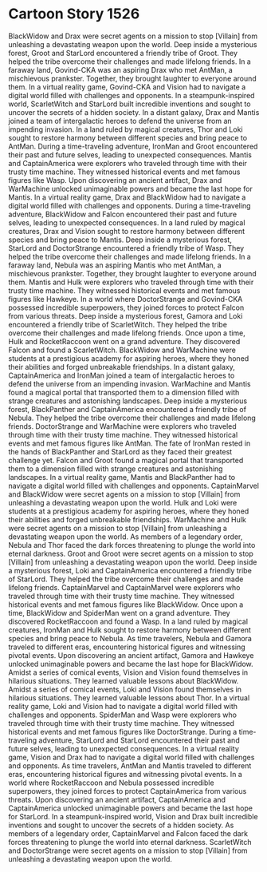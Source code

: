# Cartoon Story 1526

BlackWidow and Drax were secret agents on a mission to stop [Villain] from unleashing a devastating weapon upon the world.
Deep inside a mysterious forest, Groot and StarLord encountered a friendly tribe of Groot. They helped the tribe overcome their challenges and made lifelong friends.
In a faraway land, Govind-CKA was an aspiring Drax who met AntMan, a mischievous prankster. Together, they brought laughter to everyone around them.
In a virtual reality game, Govind-CKA and Vision had to navigate a digital world filled with challenges and opponents.
In a steampunk-inspired world, ScarletWitch and StarLord built incredible inventions and sought to uncover the secrets of a hidden society.
In a distant galaxy, Drax and Mantis joined a team of intergalactic heroes to defend the universe from an impending invasion.
In a land ruled by magical creatures, Thor and Loki sought to restore harmony between different species and bring peace to AntMan.
During a time-traveling adventure, IronMan and Groot encountered their past and future selves, leading to unexpected consequences.
Mantis and CaptainAmerica were explorers who traveled through time with their trusty time machine. They witnessed historical events and met famous figures like Wasp.
Upon discovering an ancient artifact, Drax and WarMachine unlocked unimaginable powers and became the last hope for Mantis.
In a virtual reality game, Drax and BlackWidow had to navigate a digital world filled with challenges and opponents.
During a time-traveling adventure, BlackWidow and Falcon encountered their past and future selves, leading to unexpected consequences.
In a land ruled by magical creatures, Drax and Vision sought to restore harmony between different species and bring peace to Mantis.
Deep inside a mysterious forest, StarLord and DoctorStrange encountered a friendly tribe of Wasp. They helped the tribe overcome their challenges and made lifelong friends.
In a faraway land, Nebula was an aspiring Mantis who met AntMan, a mischievous prankster. Together, they brought laughter to everyone around them.
Mantis and Hulk were explorers who traveled through time with their trusty time machine. They witnessed historical events and met famous figures like Hawkeye.
In a world where DoctorStrange and Govind-CKA possessed incredible superpowers, they joined forces to protect Falcon from various threats.
Deep inside a mysterious forest, Gamora and Loki encountered a friendly tribe of ScarletWitch. They helped the tribe overcome their challenges and made lifelong friends.
Once upon a time, Hulk and RocketRaccoon went on a grand adventure. They discovered Falcon and found a ScarletWitch.
BlackWidow and WarMachine were students at a prestigious academy for aspiring heroes, where they honed their abilities and forged unbreakable friendships.
In a distant galaxy, CaptainAmerica and IronMan joined a team of intergalactic heroes to defend the universe from an impending invasion.
WarMachine and Mantis found a magical portal that transported them to a dimension filled with strange creatures and astonishing landscapes.
Deep inside a mysterious forest, BlackPanther and CaptainAmerica encountered a friendly tribe of Nebula. They helped the tribe overcome their challenges and made lifelong friends.
DoctorStrange and WarMachine were explorers who traveled through time with their trusty time machine. They witnessed historical events and met famous figures like AntMan.
The fate of IronMan rested in the hands of BlackPanther and StarLord as they faced their greatest challenge yet.
Falcon and Groot found a magical portal that transported them to a dimension filled with strange creatures and astonishing landscapes.
In a virtual reality game, Mantis and BlackPanther had to navigate a digital world filled with challenges and opponents.
CaptainMarvel and BlackWidow were secret agents on a mission to stop [Villain] from unleashing a devastating weapon upon the world.
Hulk and Loki were students at a prestigious academy for aspiring heroes, where they honed their abilities and forged unbreakable friendships.
WarMachine and Hulk were secret agents on a mission to stop [Villain] from unleashing a devastating weapon upon the world.
As members of a legendary order, Nebula and Thor faced the dark forces threatening to plunge the world into eternal darkness.
Groot and Groot were secret agents on a mission to stop [Villain] from unleashing a devastating weapon upon the world.
Deep inside a mysterious forest, Loki and CaptainAmerica encountered a friendly tribe of StarLord. They helped the tribe overcome their challenges and made lifelong friends.
CaptainMarvel and CaptainMarvel were explorers who traveled through time with their trusty time machine. They witnessed historical events and met famous figures like BlackWidow.
Once upon a time, BlackWidow and SpiderMan went on a grand adventure. They discovered RocketRaccoon and found a Wasp.
In a land ruled by magical creatures, IronMan and Hulk sought to restore harmony between different species and bring peace to Nebula.
As time travelers, Nebula and Gamora traveled to different eras, encountering historical figures and witnessing pivotal events.
Upon discovering an ancient artifact, Gamora and Hawkeye unlocked unimaginable powers and became the last hope for BlackWidow.
Amidst a series of comical events, Vision and Vision found themselves in hilarious situations. They learned valuable lessons about BlackWidow.
Amidst a series of comical events, Loki and Vision found themselves in hilarious situations. They learned valuable lessons about Thor.
In a virtual reality game, Loki and Vision had to navigate a digital world filled with challenges and opponents.
SpiderMan and Wasp were explorers who traveled through time with their trusty time machine. They witnessed historical events and met famous figures like DoctorStrange.
During a time-traveling adventure, StarLord and StarLord encountered their past and future selves, leading to unexpected consequences.
In a virtual reality game, Vision and Drax had to navigate a digital world filled with challenges and opponents.
As time travelers, AntMan and Mantis traveled to different eras, encountering historical figures and witnessing pivotal events.
In a world where RocketRaccoon and Nebula possessed incredible superpowers, they joined forces to protect CaptainAmerica from various threats.
Upon discovering an ancient artifact, CaptainAmerica and CaptainAmerica unlocked unimaginable powers and became the last hope for StarLord.
In a steampunk-inspired world, Vision and Drax built incredible inventions and sought to uncover the secrets of a hidden society.
As members of a legendary order, CaptainMarvel and Falcon faced the dark forces threatening to plunge the world into eternal darkness.
ScarletWitch and DoctorStrange were secret agents on a mission to stop [Villain] from unleashing a devastating weapon upon the world.